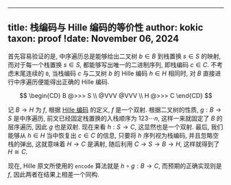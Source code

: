 
---
title: 栈编码与 Hille 编码的等价性
author: kokic
taxon: proof
!date: November 06, 2024
---

首先容易验证的是, 中序遍历总是能够给出二叉树 $b \in B$ 到栈置换 $s \in S$ 的映射, 而对于每一个栈置换 $s \in S$, 都能够写出唯一的二进制序列, 即栈编码 $c \in C$. 不考虑末尾连续的 `0`, 当栈编码 $c$ 与二叉树 $b$ 的 Hille 编码 $h \in H$ 相同时, 对 $B$ 直接进行中序遍历便能得出正确的 Hille 编码. 

$$
\begin{CD}
B @>>> S \\
  @VVV @VVV \\
H @>>> C
\end{CD}
$$

记 $B \to H$ 为 $f$, 根据 [Hille 编码](/data-structure/hille-encode.md) 的定义, $f$ 是一个双射. 根据二叉树的性质, $g: B \to S$ 是中序遍历, 前文已经固定栈置换的入栈顺序为 $123\cdots n$, 这样一来就固定了 $B$ 的层序遍历, 因此 $g$ 也是双射. 现在来看 $h: S \to C$, 这显然也是一个双射. 最后, 我们能够从 $h \in H$ 当中恢复出 $c \in C$ 的信息, 只要将 $h$ 序列视为栈编码, 并且忽略空栈的弹出, 这就意味着 $H \to C$ 是满射, 随后利用 $C \to S \to B \to H$, 这样就得到了 $H \cong C$. 

现在, Hille 原文所使用的 `encode` 算法就是 $h \circ g: B \to C$, 而预期的正确实现则是 $f$, 因此两者在结果上相差一个同构.  
